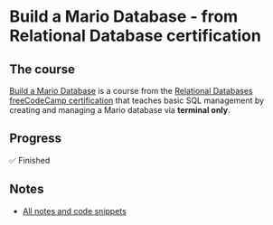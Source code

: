 # Build a Mario Database - from Relational Database certification

## The course

[Build a Mario Database](https://www.freecodecamp.org/learn/relational-database/learn-relational-databases-by-building-a-mario-database/build-a-mario-database) is a course from the [Relational Databases freeCodeCamp certification](https://www.freecodecamp.org/learn/relational-database) that teaches basic SQL management by creating and managing a Mario database via **terminal only**.

## Progress

✅ Finished

## Notes

- [All notes and code snippets](./sql-database-via-terminal.md)
